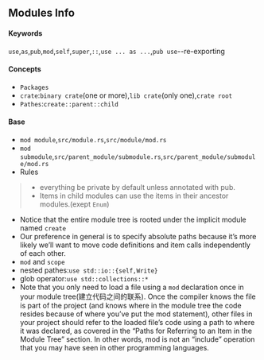 ## Modules Info

#### Keywords
`use`,`as`,`pub`,`mod`,`self`,`super`,`::`,`use ... as ...`,`pub use`--re-exporting

#### Concepts
- `Packages`
- `crate`:`binary crate`(one or more),`lib crate`(only one),`crate root`
- `Pathes`:`create::parent::child`


#### Base
- `mod module`,`src/module.rs`,`src/module/mod.rs`
- `mod submodule`,`src/parent_module/submodule.rs`,`src/parent_module/submodule/mod.rs`
- Rules
> - everything be private by default unless annotated with pub.
> - Items in child modules can use the items in their ancestor modules.(exept `Enum`)

- Notice that the entire module tree is rooted under the implicit module named `create`
- Our preference in general is to specify absolute paths because it’s more likely we’ll want to move code definitions and item calls independently of each other.
- `mod` and `scope`
- nested pathes:`use std::io::{self,Write}`
- glob operator:`use std::collections::*`
- Note that you only need to load a file using a `mod` declaration once in your module tree(建立代码之间的联系). Once the compiler knows the file is part of the project (and knows where in the module tree the code resides because of where you’ve put the mod statement), other files in your project should refer to the loaded file’s code using a path to where it was declared, as covered in the “Paths for Referring to an Item in the Module Tree” section. In other words, mod is not an “include” operation that you may have seen in other programming languages.
